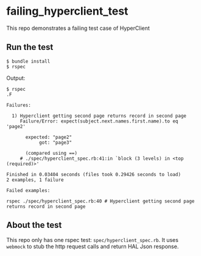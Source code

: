 # failing_hyperclient_test
This repo demonstrates a failing test case of HyperClient 

## Run the test

```
$ bundle install
$ rspec
```

Output:
```
$ rspec
.F

Failures:

  1) Hyperclient getting second page returns record in second page
     Failure/Error: expect(subject.next.names.first.name).to eq 'page2'
       
       expected: "page2"
            got: "page3"
       
       (compared using ==)
     # ./spec/hyperclient_spec.rb:41:in `block (3 levels) in <top (required)>'

Finished in 0.03404 seconds (files took 0.29426 seconds to load)
2 examples, 1 failure

Failed examples:

rspec ./spec/hyperclient_spec.rb:40 # Hyperclient getting second page returns record in second page
```

## About the test

This repo only has one rspec test: `spec/hyperclient_spec.rb`. It uses `webmock` to stub the http request calls and return HAL Json response.
